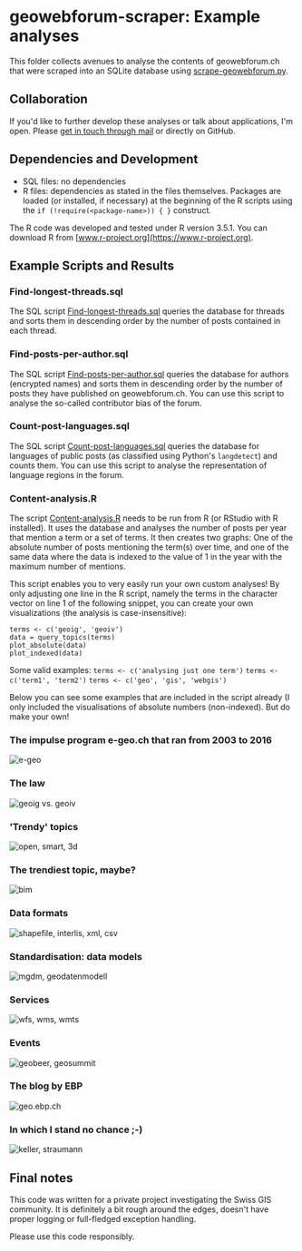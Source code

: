# geowebforum-scraper: Example analyses
This folder collects avenues to analyse the contents of geowebforum.ch that were scraped into an SQLite database using [scrape-geowebforum.py](https://github.com/rastrau/geowebforum-scraper/blob/master/scrape-geowebforum.py).

## Collaboration
If you'd like to further develop these analyses or talk about applications, I'm open. Please [get in touch through mail](mailto:ralph.straumann@gmail.com) or directly on GitHub.

## Dependencies and Development
- SQL files: no dependencies
- R files: dependencies as stated in the files themselves. Packages are loaded (or installed, if necessary) at the beginning of the R scripts using the `if (!require(<package-name>)) { }` construct.

The R code was developed and tested under R version 3.5.1. You can download R from [www.r-project.org](https://www.r-project.org).

## Example Scripts and Results

### Find-longest-threads.sql
The SQL script [Find-longest-threads.sql](https://github.com/rastrau/geowebforum-scraper/blob/master/example-analyses/Find-posts-per-author.sql) queries the database for threads and sorts them in descending order by the number of posts contained in each thread.

### Find-posts-per-author.sql
The SQL script [Find-posts-per-author.sql](https://github.com/rastrau/geowebforum-scraper/blob/master/example-analyses/Find-posts-per-author.sql) queries the database for authors (encrypted names) and sorts them in descending order by the number of posts they have published on geowebforum.ch. You can use this script to analyse the so-called contributor bias of the forum.

### Count-post-languages.sql
The SQL script [Count-post-languages.sql](https://github.com/rastrau/geowebforum-scraper/blob/master/example-analyses/Count-post-languages.sql) queries the database for languages of public posts (as classified using Python's `langdetect`) and counts them. You can use this script to analyse the representation of language regions in the forum.

### Content-analysis.R
The script [Content-analysis.R](https://github.com/rastrau/geowebforum-scraper/blob/master/example-analyses/Content-analysis.R) needs to be run from R (or RStudio with R installed). It uses the database and analyses the number of posts per year that mention a term or a set of terms. It then creates two graphs: One of the absolute number of posts mentioning the term(s) over time, and one of the same data where the data is indexed to the value of 1 in the year with the maximum number of mentions.

This script enables you to very easily run your own custom analyses! By only adjusting one line in the R script, namely the terms in the character vector on line 1 of the following snippet, you can create your own visualizations (the analysis is case-insensitive):

```
terms <- c('geoig', 'geoiv')
data = query_topics(terms)
plot_absolute(data)
plot_indexed(data)
```

Some valid examples:
`terms <- c('analysing just one term')`
`terms <- c('term1', 'term2')`
`terms <- c('geo', 'gis', 'webgis')`

Below you can see some examples that are included in the script already (I only included the visualisations of absolute numbers (non-indexed). But do make your own!

### The impulse program e-geo.ch that ran from 2003 to 2016
![e-geo](https://github.com/rastrau/geowebforum-scraper/blob/master/example-analyses/e-geo-per-year--absolute.png "e-geo")

### The law
![geoig vs. geoiv](https://github.com/rastrau/geowebforum-scraper/blob/master/example-analyses/geoig-geoiv-per-year--absolute.png "geoig vs. geoiv")

### 'Trendy' topics
![open, smart, 3d](https://github.com/rastrau/geowebforum-scraper/blob/master/example-analyses/open-smart-3d-per-year--absolute.png "open, smart, 3d")

### The trendiest topic, maybe?
![bim](https://github.com/rastrau/geowebforum-scraper/blob/master/example-analyses/bim-per-year--absolute.png "bim")

### Data formats
![shapefile, interlis, xml, csv](https://github.com/rastrau/geowebforum-scraper/blob/master/example-analyses/shapefile-interlis-xml-csv-per-year--absolute.png "shapefile, interlis, xml, csv")

### Standardisation: data models
![mgdm, geodatenmodell](https://github.com/rastrau/geowebforum-scraper/blob/master/example-analyses/mgdm-geodatenmodell-per-year--absolute.png "mgdm, geodatenmodell")

### Services
![wfs, wms, wmts](https://github.com/rastrau/geowebforum-scraper/blob/master/example-analyses/wfs-wms-wmts-per-year--absolute.png "wfs, wms, wmts")

### Events
![geobeer, geosummit](https://github.com/rastrau/geowebforum-scraper/blob/master/example-analyses/geosummit-geobeer-per-year--absolute.png "geobeer, geosummit")

### The blog by EBP
![geo.ebp.ch](https://github.com/rastrau/geowebforum-scraper/blob/master/example-analyses/geo.ebp.ch-per-year--absolute.png "geo.ebp.ch")

### In which I stand no chance ;-)
![keller, straumann](https://github.com/rastrau/geowebforum-scraper/blob/master/example-analyses/keller-straumann-per-year--absolute.png "keller, straumann")

## Final notes
This code was written for a private project investigating the Swiss GIS community. It is definitely a bit rough around the edges, doesn't have proper logging or full-fledged exception handling.

Please use this code responsibly.
